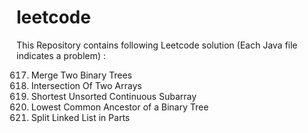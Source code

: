 # leetcode
This Repository contains following Leetcode solution (Each Java file indicates a problem) :

617. Merge Two Binary Trees 
349. Intersection Of Two Arrays 
581. Shortest Unsorted Continuous Subarray
236. Lowest Common Ancestor of a Binary Tree
725. Split Linked List in Parts
